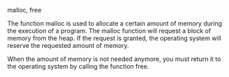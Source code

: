 malloc, free

The function malloc is used to allocate a certain amount of memory during the execution of a program. The malloc function will request a block of memory from the heap. If the request is granted, the operating system will reserve the requested amount of memory.

When the amount of memory is not needed anymore, you must return it to the operating system by calling the function free.

